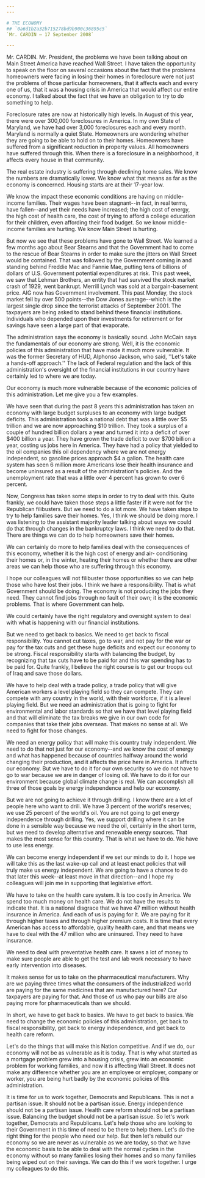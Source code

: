 ```yaml
---
---

# THE ECONOMY
## `0a6d1b2a32b715278bd9b900c36895c5`
`Mr. CARDIN — 17 September 2008`

---
```



Mr. CARDIN. Mr. President, the problems we have been talking about on 
Main Street America have reached Wall Street. I have taken the 
opportunity to speak on the floor on several occasions about the fact 
that the problems homeowners were facing in losing their homes in 
foreclosure were not just the problems of those particular homeowners, 
that it affects each and every one of us, that it was a housing crisis 
in America that would affect our entire economy. I talked about the 
fact that we have an obligation to try to do something to help.

Foreclosure rates are now at historically high levels. In August of 
this year, there were over 300,000 foreclosures in America. In my own 
State of Maryland, we have had over 3,000 foreclosures each and every 
month. Maryland is normally a quiet State. Homeowners are wondering 
whether they are going to be able to hold on to their homes. Homeowners 
have suffered from a significant reduction in property values. All 
homeowners have suffered through this. When there is a foreclosure in a 
neighborhood, it affects every house in that community.

The real estate industry is suffering through declining home sales. 
We know the numbers are dramatically lower. We know what that means as 
far as the economy is concerned. Housing starts are at their 17-year 
low.

We know the impact these economic conditions are having on middle-
income families. Their wages have been stagnant--in fact, in real 
terms, have fallen--and yet their needs have increased; the high cost 
of energy, the high cost of health care, the cost of trying to afford a 
college education for their children, even affording their food budget. 
So we know middle-income families are hurting. We know Main Street is 
hurting.

But now we see that these problems have gone to Wall Street. We 
learned a few months ago about Bear Stearns and that the Government had 
to come to the rescue of Bear Stearns in order to make sure the jitters 
on Wall Street would be contained. That was followed by the Government 
coming in and standing behind Freddie Mac and Fannie Mae, putting tens 
of billions of dollars of U.S. Government potential expenditures at 
risk. This past week, we saw that Lehman Brothers, an entity that had 
survived the stock market crash of 1929, went bankrupt. Merrill Lynch 
was sold at a bargain-basement price. AIG now has Government 
involvement. This past Monday, the stock market fell by over 500 
points--the Dow Jones average--which is the largest single drop since 
the terrorist attacks of September 2001. The taxpayers are being asked 
to stand behind these financial institutions. Individuals who depended 
upon their investments for retirement or for savings have seen a large 
part of that evaporate.

The administration says the economy is basically sound. John McCain 
says the fundamentals of our economy are strong. Well, it is the 
economic policies of this administration that have made it much more 
vulnerable. It was the former Secretary of HUD, Alphonso Jackson, who 
said, ''Let's take a hands-off approach.'' The lack of Federal 
regulation and the lack of this administration's oversight of the 
financial institutions in our country have certainly led to where we 
are today.

Our economy is much more vulnerable because of the economic policies 
of this administration. Let me give you a few examples.



We have seen that during the past 8 years this administration has 
taken an economy with large budget surpluses to an economy with large 
budget deficits. This administration took a national debt that was a 
little over $5 trillion and we are now approaching $10 trillion. They 
took a surplus of a couple of hundred billion dollars a year and turned 
it into a deficit of over $400 billion a year. They have grown the 
trade deficit to over $700 billion a year, costing us jobs here in 
America. They have had a policy that yielded to the oil companies this 
oil dependency where we are not energy independent, so gasoline prices 
approach $4 a gallon. The health care system has seen 6 million more 
Americans lose their health insurance and become uninsured as a result 
of the administration's policies. And the unemployment rate that was a 
little over 4 percent has grown to over 6 percent.

Now, Congress has taken some steps in order to try to deal with this. 
Quite frankly, we could have taken those steps a little faster if it 
were not for the Republican filibusters. But we need to do a lot more. 
We have taken steps to try to help families save their homes. Yes, I 
think we should be doing more. I was listening to the assistant 
majority leader talking about ways we could do that through changes in 
the bankruptcy laws. I think we need to do that. There are things we 
can do to help homeowners save their homes.

We can certainly do more to help families deal with the consequences 
of this economy, whether it is the high cost of energy and air-
conditioning their homes or, in the winter, heating their homes or 
whether there are other areas we can help those who are suffering 
through this economy.

I hope our colleagues will not filibuster those opportunities so we 
can help those who have lost their jobs. I think we have a 
responsibility. That is what Government should be doing. The economy is 
not producing the jobs they need. They cannot find jobs through no 
fault of their own; it is the economic problems. That is where 
Government can help.

We could certainly have the right regulatory and oversight system to 
deal with what is happening with our financial institutions.

But we need to get back to basics. We need to get back to fiscal 
responsibility. You cannot cut taxes, go to war, and not pay for the 
war or pay for the tax cuts and get these huge deficits and expect our 
economy to be strong. Fiscal responsibility starts with balancing the 
budget, by recognizing that tax cuts have to be paid for and this war 
spending has to be paid for. Quite frankly, I believe the right course 
is to get our troops out of Iraq and save those dollars.

We have to help deal with a trade policy, a trade policy that will 
give American workers a level playing field so they can compete. They 
can compete with any country in the world, with their workforce, if it 
is a level playing field. But we need an administration that is going 
to fight for environmental and labor standards so that we have that 
level playing field and that will eliminate the tax breaks we give in 
our own code for companies that take their jobs overseas. That makes no 
sense at all. We need to fight for those changes.

We need an energy policy that will make this country truly 
independent. We need to do that not just for our economy--and we know 
the cost of energy and what has happened because of countries halfway 
around the world changing their production, and it affects the price 
here in America. It affects our economy. But we have to do it for our 
own security so we do not have to go to war because we are in danger of 
losing oil. We have to do it for our environment because global climate 
change is real. We can accomplish all three of those goals by energy 
independence and help our economy.

But we are not going to achieve it through drilling. I know there are 
a lot of people here who want to drill. We have 3 percent of the 
world's reserves; we use 25 percent of the world's oil. You are not 
going to get energy independence through drilling. Yes, we support 
drilling where it can be done in a sensible way because we need the 
oil, certainly in the short term, but we need to develop alternative 
and renewable energy sources. That makes the most sense for this 
country. That is what we have to do. We have to use less energy.

We can become energy independent if we set our minds to do it. I hope 
we will take this as the last wake-up call and at least enact policies 
that will truly make us energy independent. We are going to have a 
chance to do that later this week--at least move in that direction--and 
I hope my colleagues will join me in supporting that legislative 
effort.

We have to take on the health care system. It is too costly in 
America. We spend too much money on health care. We do not have the 
results to indicate that. It is a national disgrace that we have 47 
million without health insurance in America. And each of us is paying 
for it. We are paying for it through higher taxes and through higher 
premium costs. It is time that every American has access to affordable, 
quality health care, and that means we have to deal with the 47 million 
who are uninsured. They need to have insurance.


We need to deal with preventative health care. It saves a lot of 
money to make sure people are able to get the test and lab work 
necessary to have early intervention into diseases.

It makes sense for us to take on the pharmaceutical manufacturers. 
Why are we paying three times what the consumers of the industrialized 
world are paying for the same medicines that are manufactured here? Our 
taxpayers are paying for that. And those of us who pay our bills are 
also paying more for pharmaceuticals than we should.

In short, we have to get back to basics. We have to get back to 
basics. We need to change the economic policies of this administration, 
get back to fiscal responsibility, get back to energy independence, and 
get back to health care reform.

Let's do the things that will make this Nation competitive. And if we 
do, our economy will not be as vulnerable as it is today. That is why 
what started as a mortgage problem grew into a housing crisis, grew 
into an economic problem for working families, and now it is affecting 
Wall Street. It does not make any difference whether you are an 
employee or employer, company or worker, you are being hurt badly by 
the economic policies of this administration.

It is time for us to work together, Democrats and Republicans. This 
is not a partisan issue. It should not be a partisan issue. Energy 
independence should not be a partisan issue. Health care reform should 
not be a partisan issue. Balancing the budget should not be a partisan 
issue. So let's work together, Democrats and Republicans. Let's help 
those who are looking to their Government in this time of need to be 
there to help them. Let's do the right thing for the people who need 
our help. But then let's rebuild our economy so we are never as 
vulnerable as we are today, so that we have the economic basis to be 
able to deal with the normal cycles in the economy without so many 
families losing their homes and so many families being wiped out on 
their savings. We can do this if we work together. I urge my colleagues 
to do this.
